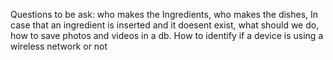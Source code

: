 Questions to be ask:
    who makes the Ingredients, who makes the dishes, In case
    that an ingredient is inserted and it doesent exist, what should
    we do, how to save photos and videos in a db.
    How to identify if a device is using a wireless network or not
